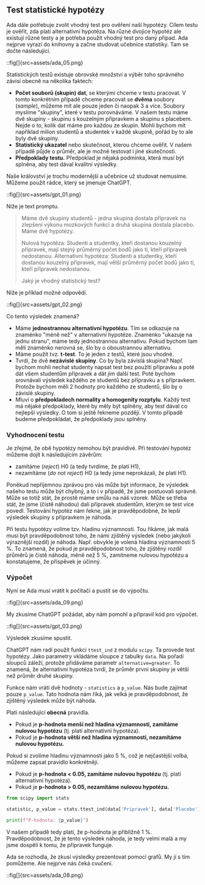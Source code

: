 ## Test statistické hypotézy

Ada dále potřebuje zvolit vhodný test pro ověření naší hypotézy. Cílem testu je ověřit, zda platí alternativní hypotéza. Na různé dvojice hypotéz ale existují různé testy a je potřeba použít vhodný test pro daný případ. Ada nejprve vyrazí do knihovny a začne studovat učebnice statistiky. Tam se dočte následující.

::fig[]{src=assets/ada_05.png}

Statistických testů existuje obrovské množství a výběr toho správného závisí obecně na několika faktech:

- **Počet souborů (skupin) dat**, se kterými chceme v testu pracovat. V tomto konkrétním případě chceme pracovat se **dvěma** soubory (*sample*), můžeme mít ale pouze jeden či naopak 3 a více. Soubory myslíme "skupiny", které v testu porovnáváme. V našem testu máme dvě skupiny - skupinu s kouzelným přípravkem a skupinu s placebem. Nejde o to, kolik dat máme pro každou ze skupin. Mohli bychom mít například milion studentů a studentek v každé skupině, pořád by to ale byly dvě skupiny.
- **Statistický ukazatel** nebo skutečnost, kterou chceme ověřit. V našem případě půjde o průměr, ale je možné testovat i jiné skutečnosti.
- **Předpoklady testu.** Předpoklad je nějaká podmínka, která musí být splněna, aby test dával kvalitní výsledky.

Naše království je trochu modernější a učebnice už studovat nemusíme. Můžeme použít rádce, který se jmenuje ChatGPT.

::fig[]{src=assets/gpt_01.png}

Níže je text promptu.

> Máme dvě skupiny studentů - jedna skupina dostala přípravek na zlepšení výkonu mozkových funkcí a druhá skupina dostala placebo. Máme dvě hypotézy.
>
> Nulová hypotéza: Studenti a studentky, kteří dostanou kouzelný přípravek, mají stejný průměrný počet bodů jako ti, kteří přípravek nedostanou.
> Alternativní hypotéza: Studenti a studentky, kteří dostanou kouzelný přípravek, mají větší průměrný počet bodů jako ti, kteří přípravek nedostanou.
>
> Jaký je vhodný statistický test?

Níže je příklad možné odpovědi.

::fig[]{src=assets/gpt_02.png}

Co tento výsledek znamená?

- Máme **jednostrannou alternativní hypotézu**. Tím se odkazuje na znaménko "méně než" v alternativní hypotéze. Znaménko "ukazuje na jednu stranu", máme tedy jednostrannou alternativu. Pokud bychom tam měli znaménko nerovná se, šlo by o oboustrannou alternativu.
- Máme použít tvz. **t-test**. To je jeden z testů, které jsou vhodné.
- Tvrdí, že dvě **nezávislé skupiny**. Co by byla závislá skupina? Např. bychom mohli nechat studenty napsat test bez použití přípravku a poté dát všem studentům přípravek a dát jim další test. Poté bychom srovnávali výsledek každého ze studentů bez přípravku a s přípravkem. Protože bychom měli 2 hodnoty pro každého ze studentů, šlo by o závislé skupiny.
- Mluví o **předpokladech normality a homogenity rozptylu**. Každý test má nějaké předpoklady, které by měly být splněny, aby test dával co nejlepší výsledky. O tom si ještě řekneme později. V tomto případě budeme předpokládat, že předpoklady jsou splněny.

### Vyhodnocení testu

Je zřejmé, že obě hypotézy nemohou být pravidivé. Při testování hypotéz můžeme dojít k následujícím závěrům:

* zamítáme (*reject*) H0 (a tedy tvrdíme, že platí H1),
* nezamítáme (*do not reject*) H0 (a tedy jsme neprokázali, že platí H1).

Poněkud nepříjemnou zprávou pro vás může být informace, že výsledek našeho testu může být chybný, a to i v případě, že jsme postuovali správně. Může se totiž stát, že prostě máme smůlu na náš vzorek. Může se třeba stát, že jsme (čistě náhodou) dali přípravek studentům, kterým se test více povedl. Testování hypotéz nám řekne, jak je pravděpodobné, že lepší výsledek skupiny s přípravkem je náhoda.

Při testu hypotézy volíme tzv. hladinu významnosti. Tou říkáme, jak malá musí být pravděpodobnost toho, že námi zjištěný výsledek (nebo jakýkoli výraznější rozdíl) je náhoda. Např. obvykle je volená hladina významnosti 5 %. To znamená, že pokud je pravděpodobnost toho, že zjištěný rozdíl průměrů je čistě náhoda, méně než 5 %, zamítneme nulovou hypotézu a konstatujeme, že příspěvek je účinný.

### Výpočet

Nyní se Ada musí vrátit k počítači a pustit se do výpočtu.

::fig[]{src=assets/ada_09.png}

My zkusíme ChatGPT požádat, aby nám pomohl a připravil kód pro výpočet.

::fig[]{src=assets/gpt_03.png}

Výsledek zkusíme spustit.

ChatGPT nám radí použít funkci `ttest_ind` z modulu `scipy`. Ta provede test hypotézy. Jako parametry vkládáme sloupce z tabulky `data`. Na pořadí sloupců záleží, protože přidáváme parametr `alternative=greater`. To znamená, že alternativní hypotéza tvrdí, že průměr první skupiny je větší než průměr druhé skupiny.

Funkce nám vrátí dvě hodnoty - `statistics` a `p_value`. Nás bude zajímat pouze `p_value`. Tato hodnota nám říká, jak velká je pravděpodobnost, že zjištěný výsledek může být náhoda.

Platí následující **obecná** pravidla.

- Pokud je **p-hodnota menší než hladina významnosti, zamítáme nulovou hypotézu** (tj. platí alternativní hypotéza).
- Pokud je **p-hodnota větší než hladina významnosti, nezamítáme nulovou hypotézu.**

Pokud si zvolíme hladinu významnosti jako 5 %, což je nejčastější volba, můžeme zapsat pravidlo konkrétněji.

- Pokud je **p-hodnota < 0.05, zamítáme nulovou hypotézu** (tj. platí alternativní hypotéza).
- Pokud je **p-hodnota > 0.05, nezamítáme nulovou hypotézu.**


```python
from scipy import stats

statistic, p_value = stats.ttest_ind(data['Pripravek'], data['Placebo'], alternative='greater')

print(f"P-hodnota: {p_value}")
```

V našem případě tedy platí, že p-hodnota je přibližně 1 %. Pravděpodobnost, že je tento výsledek náhoda, je tedy velmi malá a my jsme dospěli k tomu, že přípravek funguje.


Ada se rozhodla, že zkusí výsledky prezentovat pomocí grafů. My jí s tím pomůžeme. Ale nejprve nás čeká cvučení.

::fig[]{src=assets/ada_08.png}
